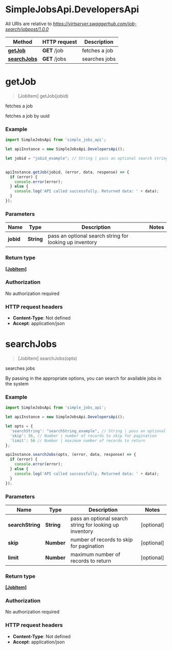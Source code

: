 # SimpleJobsApi.DevelopersApi

All URIs are relative to *https://virtserver.swaggerhub.com/job-search/jobpost/1.0.0*

Method | HTTP request | Description
------------- | ------------- | -------------
[**getJob**](DevelopersApi.md#getJob) | **GET** /job | fetches a job
[**searchJobs**](DevelopersApi.md#searchJobs) | **GET** /jobs | searches jobs


<a name="getJob"></a>
# **getJob**
> [JobItem] getJob(jobid)

fetches a job

fetches a job by uuid 

### Example
```javascript
import SimpleJobsApi from 'simple_jobs_api';

let apiInstance = new SimpleJobsApi.DevelopersApi();

let jobid = "jobid_example"; // String | pass an optional search string for looking up inventory


apiInstance.getJob(jobid, (error, data, response) => {
  if (error) {
    console.error(error);
  } else {
    console.log('API called successfully. Returned data: ' + data);
  }
});
```

### Parameters

Name | Type | Description  | Notes
------------- | ------------- | ------------- | -------------
 **jobid** | **String**| pass an optional search string for looking up inventory | 

### Return type

[**[JobItem]**](JobItem.md)

### Authorization

No authorization required

### HTTP request headers

 - **Content-Type**: Not defined
 - **Accept**: application/json

<a name="searchJobs"></a>
# **searchJobs**
> [JobItem] searchJobs(opts)

searches jobs

By passing in the appropriate options, you can search for available jobs in the system 

### Example
```javascript
import SimpleJobsApi from 'simple_jobs_api';

let apiInstance = new SimpleJobsApi.DevelopersApi();

let opts = { 
  'searchString': "searchString_example", // String | pass an optional search string for looking up inventory
  'skip': 56, // Number | number of records to skip for pagination
  'limit': 56 // Number | maximum number of records to return
};

apiInstance.searchJobs(opts, (error, data, response) => {
  if (error) {
    console.error(error);
  } else {
    console.log('API called successfully. Returned data: ' + data);
  }
});
```

### Parameters

Name | Type | Description  | Notes
------------- | ------------- | ------------- | -------------
 **searchString** | **String**| pass an optional search string for looking up inventory | [optional] 
 **skip** | **Number**| number of records to skip for pagination | [optional] 
 **limit** | **Number**| maximum number of records to return | [optional] 

### Return type

[**[JobItem]**](JobItem.md)

### Authorization

No authorization required

### HTTP request headers

 - **Content-Type**: Not defined
 - **Accept**: application/json

